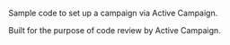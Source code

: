 Sample code to set up a campaign via Active Campaign.

Built for the purpose of code review by Active Campaign.
